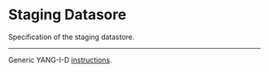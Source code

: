 Staging Datasore
================

Specification of the staging datastore.

---

Generic YANG-I-D [instructions](https://github.com/llhotka/YANG-I-D/wiki/Instructions).



